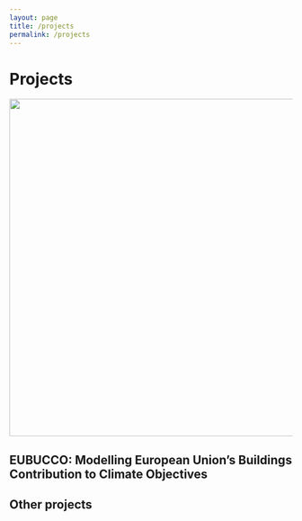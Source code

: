 ```yaml
---
layout: page
title: /projects
permalink: /projects
---
```


# Projects

<img src="imgs/test.git" width="600"/>

## EUBUCCO: Modelling European Union’s Buildings Contribution to Climate Objectives



## Other projects